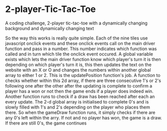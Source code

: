 # 2-player-Tic-Tac-Toe
A coding challenge, 2-player tic-tac-toe with a dynamically changing background and dynamically changing text

So the way this works is really quite simple. Each of the nine tiles use javascript onclick events and these onclick events call on the main driver function and pass in a number. This number indicates which function was called and in turn which tile the onclick event occured. A global variable exists which lets the main driver function know which player's turn it is then depending on which player's turn it is, this then updates the text on the website with an X or O and changes the numbers within another global array to either 1 or 2. This is the updatePosition function's job.
A function to checks whether within this 2d array, if there are three consecutive 1's or 2's following one after the other after the updating is complete to confirm a player has a won or not then the game ends if a player does indeed win.
Another function runs to check if a draw has been reached after each an every update. The 2-d global array is initialised to complete 0's and is slowly filled with 1's and 2's depending on the player who places them there. So when the gameDraw function runs, it simply checks if there are any 0's left within the arry. If not and no player has won, the game is a draw. If there are still 0's, the game continues
